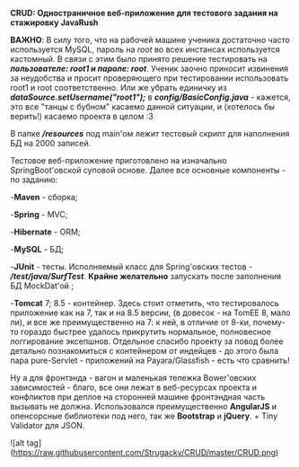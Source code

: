**CRUD: Одностраничное веб-приложение для тестового задания на стажировку JavaRush**

**ВАЖНО**: 
В силу того, что на рабочей машине ученика достаточно часто используется MySQL, пароль на _root_
во всех инстансах используется кастомный. В связи с этим было принято решение тестировать на 
**_пользователе: root1  и  пароле: root_**. Ученик заочно приносит извинения за неудобства 
и просит проверяющего при тестировании использовать root1 и root соответственно. Или же 
убрать единичку из **_dataSource.setUsername("root1");_** в **_config/BasicConfig.java_** - кажется, 
это все "танцы с бубном" касаемо данной ситуации, и (хотелось бы верить!) касаемо проекта в целом :3 

В папке _**/resources**_ под main'ом лежит тестовый скрипт для наполнения БД на 2000 записей.

Тестовое веб-приложение приготовлено на изначально SpringBoot'овской суповой основе.
Далее все основные компоненты - по заданию:

-**Maven** - сборка;

-**Spring** - MVC;

-**Hibernate** - ORM;

-**MySQL** - БД;

-**JUnit** - тесты. Исполняемый класс для Spring'овских тестов - **_/test/java/SurfTest_**.
**Крайне желательно** запускать после заполнения БД MockDat'ой ;

-**Tomcat** 7; 8.5 - контейнер. Здесь стоит отметить, что тестировалось приложение как на 7, 
так и на 8.5 версии, (в довесок - на TomEE 8, мало ли),
и все же преимущественно на 7: к ней, в отличие от 8-ки, почему-то гораздо быстрее удалось прикрутить
нормальное, полновесное логгирование эксепшнов. Отдельное спасибо проекту за повод более 
детально познакомиться с контейнером от индейцев - до этого была пара
pure-Servlet - приложений на Payara/Glassfish - есть что сравнить!

Ну а для фронтэнда - вагон и маленькая тележка Bower'овских зависимостей - благо, 
все они лежат в веб-ресурсах проекта и конфликтов при деплое на сторонней машине 
фронтэндная часть вызывать не должна. Использовался преимущественно **AngularJS** и опенсорсные
библиотеки под него, так же **Bootstrap** и **jQuery**. + Tiny Validator для JSON.


![alt tag] (https://raw.githubusercontent.com/Strugacky/CRUD/master/CRUD.png)






